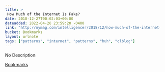 ```yaml
---
title: > 
 How Much of the Internet Is Fake?
date: 2018-12-27T00:02:03+00:00
dateadded: 2022-04-20 23:59:20 -0400
link: "http://nymag.com/intelligencer/2018/12/how-much-of-the-internet-is-fake.html"
bucket: Bookmarks
layout: urlnote
tags: ["patterns", "internet", "patterns", "huh", "clblog"]
--- 
```

No Description
 <!-- end excerpt --> 
<div class='bucket'><a class='internal-link' href='/buckets/bookmarks'>Bookmarks</a></div> 
